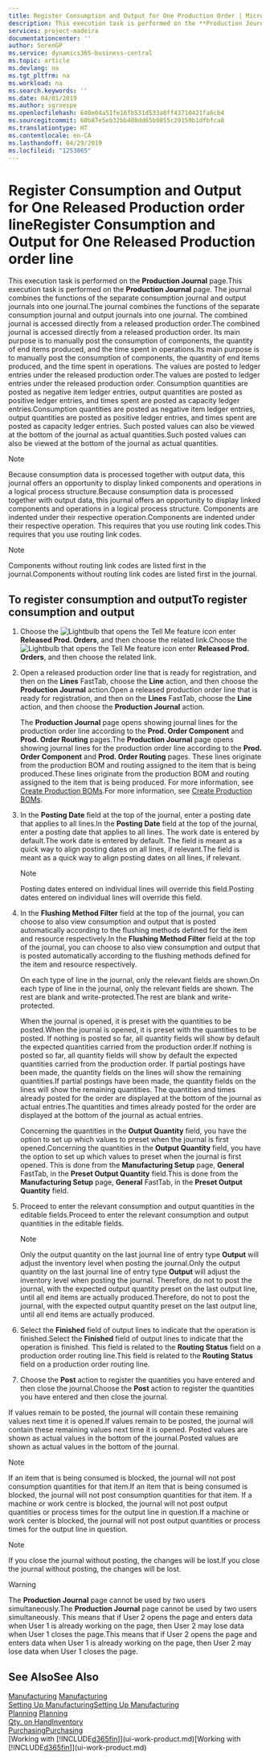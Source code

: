 ```yaml
---
title: Register Consumption and Output for One Production Order | Microsoft Docs
description: This execution task is performed on the **Production Journal** page. The journal combines the functions of the separate consumption journal and output journals into one journal. The combined journal is accessed directly from a released production order. Its main purpose is to manually post the consumption of components, the quantity of end items produced, and the time spent in operations.
services: project-madeira
documentationcenter: ''
author: SorenGP
ms.service: dynamics365-business-central
ms.topic: article
ms.devlang: na
ms.tgt_pltfrm: na
ms.workload: na
ms.search.keywords: ''
ms.date: 04/01/2019
ms.author: sgroespe
ms.openlocfilehash: 640e04a51fe16fb531d533a8ff43710421fa6cb4
ms.sourcegitcommit: 60b87e5eb32bb408dd65b9855c29159b1dfbfca8
ms.translationtype: HT
ms.contentlocale: en-CA
ms.lasthandoff: 04/29/2019
ms.locfileid: "1253065"
---
```

# <a name="register-consumption-and-output-for-one-released-production-order-line"></a><span data-ttu-id="a4281-106">Register Consumption and Output for One Released Production order line</span><span class="sxs-lookup"><span data-stu-id="a4281-106">Register Consumption and Output for One Released Production order line</span></span>
<span data-ttu-id="a4281-107">This execution task is performed on the **Production Journal** page.</span><span class="sxs-lookup"><span data-stu-id="a4281-107">This execution task is performed on the **Production Journal** page.</span></span> <span data-ttu-id="a4281-108">The journal combines the functions of the separate consumption journal and output journals into one journal.</span><span class="sxs-lookup"><span data-stu-id="a4281-108">The journal combines the functions of the separate consumption journal and output journals into one journal.</span></span> <span data-ttu-id="a4281-109">The combined journal is accessed directly from a released production order.</span><span class="sxs-lookup"><span data-stu-id="a4281-109">The combined journal is accessed directly from a released production order.</span></span> <span data-ttu-id="a4281-110">Its main purpose is to manually post the consumption of components, the quantity of end items produced, and the time spent in operations.</span><span class="sxs-lookup"><span data-stu-id="a4281-110">Its main purpose is to manually post the consumption of components, the quantity of end items produced, and the time spent in operations.</span></span> <span data-ttu-id="a4281-111">The values are posted to ledger entries under the released production order.</span><span class="sxs-lookup"><span data-stu-id="a4281-111">The values are posted to ledger entries under the released production order.</span></span> <span data-ttu-id="a4281-112">Consumption quantities are posted as negative item ledger entries, output quantities are posted as positive ledger entries, and times spent are posted as capacity ledger entries.</span><span class="sxs-lookup"><span data-stu-id="a4281-112">Consumption quantities are posted as negative item ledger entries, output quantities are posted as positive ledger entries, and times spent are posted as capacity ledger entries.</span></span> <span data-ttu-id="a4281-113">Such posted values can also be viewed at the bottom of the journal as actual quantities.</span><span class="sxs-lookup"><span data-stu-id="a4281-113">Such posted values can also be viewed at the bottom of the journal as actual quantities.</span></span>  

> [!NOTE]  
>  <span data-ttu-id="a4281-114">Because consumption data is processed together with output data, this journal offers an opportunity to display linked components and operations in a logical process structure.</span><span class="sxs-lookup"><span data-stu-id="a4281-114">Because consumption data is processed together with output data, this journal offers an opportunity to display linked components and operations in a logical process structure.</span></span> <span data-ttu-id="a4281-115">Components are indented under their respective operation.</span><span class="sxs-lookup"><span data-stu-id="a4281-115">Components are indented under their respective operation.</span></span> <span data-ttu-id="a4281-116">This requires that you use routing link codes.</span><span class="sxs-lookup"><span data-stu-id="a4281-116">This requires that you use routing link codes.</span></span>  

> [!NOTE]  
>  <span data-ttu-id="a4281-117">Components without routing link codes are listed first in the journal.</span><span class="sxs-lookup"><span data-stu-id="a4281-117">Components without routing link codes are listed first in the journal.</span></span>  

## <a name="to-register-consumption-and-output"></a><span data-ttu-id="a4281-118">To register consumption and output</span><span class="sxs-lookup"><span data-stu-id="a4281-118">To register consumption and output</span></span>  
1.  <span data-ttu-id="a4281-119">Choose the ![Lightbulb that opens the Tell Me feature](media/ui-search/search_small.png "Tell me what you want to do") icon enter **Released Prod. Orders**, and then choose the related link.</span><span class="sxs-lookup"><span data-stu-id="a4281-119">Choose the ![Lightbulb that opens the Tell Me feature](media/ui-search/search_small.png "Tell me what you want to do") icon enter **Released Prod. Orders**, and then choose the related link.</span></span>  
2.  <span data-ttu-id="a4281-120">Open a released production order line that is ready for registration, and then on the **Lines** FastTab, choose the **Line** action, and then choose the **Production Journal** action.</span><span class="sxs-lookup"><span data-stu-id="a4281-120">Open a released production order line that is ready for registration, and then on the **Lines** FastTab, choose the **Line** action, and then choose the **Production Journal** action.</span></span>  

    <span data-ttu-id="a4281-121">The **Production Journal** page opens showing journal lines for the production order line according to the **Prod. Order Component** and **Prod. Order Routing** pages.</span><span class="sxs-lookup"><span data-stu-id="a4281-121">The **Production Journal** page opens showing journal lines for the production order line according to the **Prod. Order Component** and **Prod. Order Routing** pages.</span></span> <span data-ttu-id="a4281-122">These lines originate from the production BOM and routing assigned to the item that is being produced.</span><span class="sxs-lookup"><span data-stu-id="a4281-122">These lines originate from the production BOM and routing assigned to the item that is being produced.</span></span> <span data-ttu-id="a4281-123">For more information, see [Create Production BOMs](production-how-to-create-routings.md).</span><span class="sxs-lookup"><span data-stu-id="a4281-123">For more information, see [Create Production BOMs](production-how-to-create-routings.md).</span></span>  

3.  <span data-ttu-id="a4281-124">In the **Posting Date** field at the top of the journal, enter a posting date that applies to all lines.</span><span class="sxs-lookup"><span data-stu-id="a4281-124">In the **Posting Date** field at the top of the journal, enter a posting date that applies to all lines.</span></span> <span data-ttu-id="a4281-125">The work date is entered by default.</span><span class="sxs-lookup"><span data-stu-id="a4281-125">The work date is entered by default.</span></span> <span data-ttu-id="a4281-126">The field is meant as a quick way to align posting dates on all lines, if relevant.</span><span class="sxs-lookup"><span data-stu-id="a4281-126">The field is meant as a quick way to align posting dates on all lines, if relevant.</span></span>  

    > [!NOTE]  
    >  <span data-ttu-id="a4281-127">Posting dates entered on individual lines will override this field.</span><span class="sxs-lookup"><span data-stu-id="a4281-127">Posting dates entered on individual lines will override this field.</span></span>  

4.  <span data-ttu-id="a4281-128">In the **Flushing Method Filter** field at the top of the journal, you can choose to also view consumption and output that is posted automatically according to the flushing methods defined for the item and resource respectively.</span><span class="sxs-lookup"><span data-stu-id="a4281-128">In the **Flushing Method Filter** field at the top of the journal, you can choose to also view consumption and output that is posted automatically according to the flushing methods defined for the item and resource respectively.</span></span>  

    <span data-ttu-id="a4281-129">On each type of line in the journal, only the relevant fields are shown.</span><span class="sxs-lookup"><span data-stu-id="a4281-129">On each type of line in the journal, only the relevant fields are shown.</span></span> <span data-ttu-id="a4281-130">The rest are blank and write-protected.</span><span class="sxs-lookup"><span data-stu-id="a4281-130">The rest are blank and write-protected.</span></span>  

    <span data-ttu-id="a4281-131">When the journal is opened, it is preset with the quantities to be posted.</span><span class="sxs-lookup"><span data-stu-id="a4281-131">When the journal is opened, it is preset with the quantities to be posted.</span></span> <span data-ttu-id="a4281-132">If nothing is posted so far, all quantity fields will show by default the expected quantities carried from the production order.</span><span class="sxs-lookup"><span data-stu-id="a4281-132">If nothing is posted so far, all quantity fields will show by default the expected quantities carried from the production order.</span></span> <span data-ttu-id="a4281-133">If partial postings have been made, the quantity fields on the lines will show the remaining quantities.</span><span class="sxs-lookup"><span data-stu-id="a4281-133">If partial postings have been made, the quantity fields on the lines will show the remaining quantities.</span></span> <span data-ttu-id="a4281-134">The quantities and times already posted for the order are displayed at the bottom of the journal as actual entries.</span><span class="sxs-lookup"><span data-stu-id="a4281-134">The quantities and times already posted for the order are displayed at the bottom of the journal as actual entries.</span></span>  

    <span data-ttu-id="a4281-135">Concerning the quantities in the **Output Quantity** field, you have the option to set up which values to preset when the journal is first opened.</span><span class="sxs-lookup"><span data-stu-id="a4281-135">Concerning the quantities in the **Output Quantity** field, you have the option to set up which values to preset when the journal is first opened.</span></span> <span data-ttu-id="a4281-136">This is done from the **Manufacturing Setup** page, **General** FastTab, in the **Preset Output Quantity** field.</span><span class="sxs-lookup"><span data-stu-id="a4281-136">This is done from the **Manufacturing Setup** page, **General** FastTab, in the **Preset Output Quantity** field.</span></span>

5.  <span data-ttu-id="a4281-137">Proceed to enter the relevant consumption and output quantities in the editable fields.</span><span class="sxs-lookup"><span data-stu-id="a4281-137">Proceed to enter the relevant consumption and output quantities in the editable fields.</span></span>  

    > [!NOTE]  
    >  <span data-ttu-id="a4281-138">Only the output quantity on the last journal line of entry type **Output** will adjust the inventory level when posting the journal.</span><span class="sxs-lookup"><span data-stu-id="a4281-138">Only the output quantity on the last journal line of entry type **Output** will adjust the inventory level when posting the journal.</span></span> <span data-ttu-id="a4281-139">Therefore, do not to post the journal, with the expected output quantity preset on the last output line, until all end items are actually produced.</span><span class="sxs-lookup"><span data-stu-id="a4281-139">Therefore, do not to post the journal, with the expected output quantity preset on the last output line, until all end items are actually produced.</span></span>  

6.  <span data-ttu-id="a4281-140">Select the **Finished** field of output lines to indicate that the operation is finished.</span><span class="sxs-lookup"><span data-stu-id="a4281-140">Select the **Finished** field of output lines to indicate that the operation is finished.</span></span> <span data-ttu-id="a4281-141">This field is related to the **Routing Status** field on a production order routing line.</span><span class="sxs-lookup"><span data-stu-id="a4281-141">This field is related to the **Routing Status** field on a production order routing line.</span></span>  
7.  <span data-ttu-id="a4281-142">Choose the **Post** action to register the quantities you have entered and then close the journal.</span><span class="sxs-lookup"><span data-stu-id="a4281-142">Choose the **Post** action to register the quantities you have entered and then close the journal.</span></span>  

<span data-ttu-id="a4281-143">If values remain to be posted, the journal will contain these remaining values next time it is opened.</span><span class="sxs-lookup"><span data-stu-id="a4281-143">If values remain to be posted, the journal will contain these remaining values next time it is opened.</span></span> <span data-ttu-id="a4281-144">Posted values are shown as actual values in the bottom of the journal.</span><span class="sxs-lookup"><span data-stu-id="a4281-144">Posted values are shown as actual values in the bottom of the journal.</span></span>  

> [!NOTE]  
>  <span data-ttu-id="a4281-145"> If an item that is being consumed is blocked, the journal will not post consumption quantities for that item.</span><span class="sxs-lookup"><span data-stu-id="a4281-145">If an item that is being consumed is blocked, the journal will not post consumption quantities for that item.</span></span> <span data-ttu-id="a4281-146">If a machine or work centre is blocked, the journal will not post output quantities or process times for the output line in question.</span><span class="sxs-lookup"><span data-stu-id="a4281-146">If a machine or work center is blocked, the journal will not post output quantities or process times for the output line in question.</span></span>  

> [!NOTE]  
>  <span data-ttu-id="a4281-147">If you close the journal without posting, the changes will be lost.</span><span class="sxs-lookup"><span data-stu-id="a4281-147">If you close the journal without posting, the changes will be lost.</span></span>  

> [!WARNING]  
>  <span data-ttu-id="a4281-148">The **Production Journal** page cannot be used by two users simultaneously.</span><span class="sxs-lookup"><span data-stu-id="a4281-148">The **Production Journal** page cannot be used by two users simultaneously.</span></span> <span data-ttu-id="a4281-149">This means that if User 2 opens the page and enters data when User 1 is already working on the page, then User 2 may lose data when User 1 closes the page.</span><span class="sxs-lookup"><span data-stu-id="a4281-149">This means that if User 2 opens the page and enters data when User 1 is already working on the page, then User 2 may lose data when User 1 closes the page.</span></span>  

## <a name="see-also"></a><span data-ttu-id="a4281-150">See Also</span><span class="sxs-lookup"><span data-stu-id="a4281-150">See Also</span></span>  
<span data-ttu-id="a4281-151">[Manufacturing](production-manage-manufacturing.md)  </span><span class="sxs-lookup"><span data-stu-id="a4281-151">[Manufacturing](production-manage-manufacturing.md)  </span></span>  
[<span data-ttu-id="a4281-152">Setting Up Manufacturing</span><span class="sxs-lookup"><span data-stu-id="a4281-152">Setting Up Manufacturing</span></span>](production-configure-production-processes.md)  
<span data-ttu-id="a4281-153">[Planning](production-planning.md)    </span><span class="sxs-lookup"><span data-stu-id="a4281-153">[Planning](production-planning.md)    </span></span>  
[<span data-ttu-id="a4281-154">Qty. on Hand</span><span class="sxs-lookup"><span data-stu-id="a4281-154">Inventory</span></span>](inventory-manage-inventory.md)  
[<span data-ttu-id="a4281-155">Purchasing</span><span class="sxs-lookup"><span data-stu-id="a4281-155">Purchasing</span></span>](purchasing-manage-purchasing.md)  
<span data-ttu-id="a4281-156">[Working with [!INCLUDE[d365fin](includes/d365fin_md.md)]](ui-work-product.md)</span><span class="sxs-lookup"><span data-stu-id="a4281-156">[Working with [!INCLUDE[d365fin](includes/d365fin_md.md)]](ui-work-product.md)</span></span>
